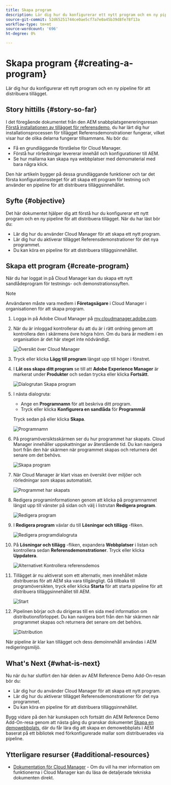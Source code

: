 ```yaml
---
title: Skapa program
description: Lär dig hur du konfigurerar ett nytt program och en ny pipeline för att distribuera tillägget.
source-git-commit: 52d65251744ce0ae5cf7a7e0a45b39d8fe78f13a
workflow-type: tm+mt
source-wordcount: '696'
ht-degree: 0%

---
```



# Skapa program {#creating-a-program}

Lär dig hur du konfigurerar ett nytt program och en ny pipeline för att distribuera tillägget.

## Story hittills {#story-so-far}

I det föregående dokumentet från den AEM snabbplatsgenereringsresan [Förstå installationen av tillägget för referensdemo,](installation.md) du har lärt dig hur installationsprocessen för tillägget Referensdemonstrationer fungerar, vilket visar hur de olika delarna fungerar tillsammans. Nu bör du:

* Få en grundläggande förståelse för Cloud Manager.
* Förstå hur rörledningar levererar innehåll och konfigurationer till AEM.
* Se hur mallarna kan skapa nya webbplatser med demomaterial med bara några klick.

Den här artikeln bygger på dessa grundläggande funktioner och tar det första konfigurationssteget för att skapa ett program för testning och använder en pipeline för att distribuera tilläggsinnehållet.

## Syfte {#objective}

Det här dokumentet hjälper dig att förstå hur du konfigurerar ett nytt program och en ny pipeline för att distribuera tillägget. När du har läst bör du:

* Lär dig hur du använder Cloud Manager för att skapa ett nytt program.
* Lär dig hur du aktiverar tillägget Referensdemonstrationer för det nya programmet.
* Du kan köra en pipeline för att distribuera tilläggsinnehållet.

## Skapa ett program {#create-program}

När du har loggat in på Cloud Manager kan du skapa ett nytt sandlådeprogram för testnings- och demonstrationssyften.

>[!NOTE]
>
>Användaren måste vara medlem i **Företagsägare** i Cloud Manager i organisationen för att skapa program.

1. Logga in på Adobe Cloud Manager på [my.cloudmanager.adobe.com](https://my.cloudmanager.adobe.com/).

1. När du är inloggad kontrollerar du att du är i rätt ordning genom att kontrollera den i skärmens övre högra hörn. Om du bara är medlem i en organisation är det här steget inte nödvändigt.

   ![Översikt över Cloud Manager](assets/cloud-manager.png)

1. Tryck eller klicka **Lägg till program** längst upp till höger i fönstret.

1. I **Låt oss skapa ditt program** se till att **Adobe Experience Manager** är markerat under **Produkter** och sedan trycka eller klicka **Fortsätt**.

   ![Dialogrutan Skapa program](assets/create-program.png)

1. I nästa dialogruta:

   * Ange en **Programnamn** för att beskriva ditt program.
   * Tryck eller klicka **Konfigurera en sandlåda** för **Programmål**

   Tryck sedan på eller klicka **Skapa**.

   ![Programnamn](assets/program-name.png)

1. På programöversiktsskärmen ser du hur programmet har skapats. Cloud Manager innehåller uppskattningar av återstående tid. Du kan navigera bort från den här skärmen när programmet skapas och returnera det senare om det behövs.

   ![Skapa program](assets/program-creation.png)

1. När Cloud Manager är klart visas en översikt över miljöer och rörledningar som skapas automatiskt.

   ![Programmet har skapats](assets/creation-complete.png)

1. Redigera programinformationen genom att klicka på programnamnet längst upp till vänster på sidan och välj i listrutan **Redigera program**.

   ![Redigera program](assets/edit-program.png)

1. I **Redigera program** växlar du till **Lösningar och tillägg** -fliken.

   ![Redigera programdialogruta](assets/edit-program-dialog.png)

1. På **Lösningar och tillägg** -fliken, expandera **Webbplatser** i listan och kontrollera sedan **Referensdemonstrationer**. Tryck eller klicka **Uppdatera**.

   ![Alternativet Kontrollera referensdemos](assets/edit-program-add-on.png)

1. Tillägget är nu aktiverat som ett alternativ, men innehållet måste distribueras för att AEM ska vara tillgängligt. Gå tillbaka till programöversikten, tryck eller klicka **Starta** för att starta pipeline för att distribuera tilläggsinnehållet till AEM.

   ![Start](assets/deploy.png)

1. Pipelinen börjar och du dirigeras till en sida med information om distributionsförloppet. Du kan navigera bort från den här skärmen när programmet skapas och returnera det senare om det behövs.

   ![Distribution](assets/deployment.png)

När pipeline är klar kan tillägget och dess demoinnehåll användas i AEM redigeringsmiljö.

## What&#39;s Next {#what-is-next}

Nu när du har slutfört den här delen av AEM Reference Demo Add-On-resan bör du:

* Lär dig hur du använder Cloud Manager för att skapa ett nytt program.
* Lär dig hur du aktiverar tillägget Referensdemonstrationer för det nya programmet.
* Du kan köra en pipeline för att distribuera tilläggsinnehållet.

Bygg vidare på den här kunskapen och fortsätt din AEM Reference Demo Add-On-resa genom att nästa gång du granskar dokumentet [Skapa en demowebbplats,](create-site.md) där du får lära dig att skapa en demowebbplats i AEM baserat på ett bibliotek med förkonfigurerade mallar som distribuerades via pipeline.

## Ytterligare resurser {#additional-resources}

* [Dokumentation för Cloud Manager](https://experienceleague.adobe.com/docs/experience-manager-cloud-service/onboarding/onboarding-concepts/cloud-manager-introduction.html) - Om du vill ha mer information om funktionerna i Cloud Manager kan du läsa de detaljerade tekniska dokumenten direkt.
